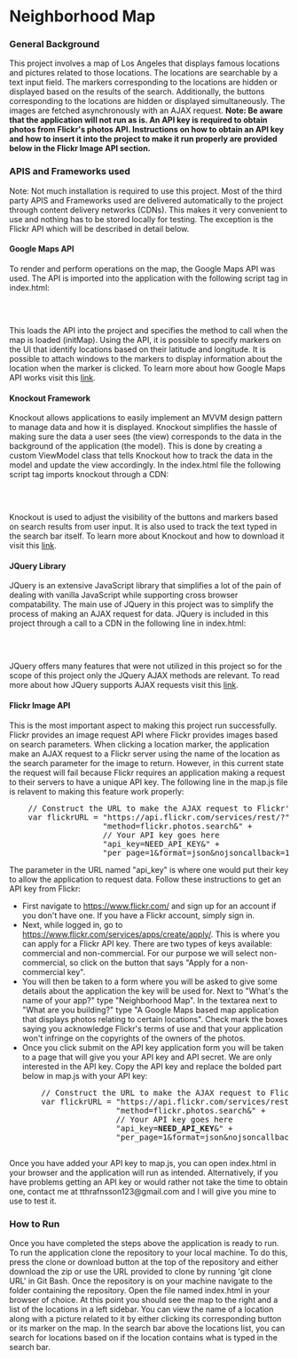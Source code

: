 # Neighborhood Map

<h3>General Background</h3>
<div>
This project involves a map of Los Angeles that displays famous locations and
pictures related to those locations. The locations are searchable by a text input
field. The markers corresponding to the locations are hidden or displayed based
on the results of the search. Additionally, the buttons corresponding to the
locations are hidden or displayed simultaneously. The images are fetched
asynchronously with an AJAX request.
<strong>Note: Be aware that the application will not run as is. An API key is
required to obtain photos from Flickr's photos API. Instructions on how to obtain
an API key and how to insert it into the project to make it run properly are
provided below in the Flickr Image API section.</strong>
</div>

<h3>APIS and Frameworks used</h3>
<div>
Note: Not much installation is required to use this project. Most of the third
party APIS and Frameworks used are delivered automatically to the project through
content delivery networks (CDNs). This makes it very convenient to use and nothing
has to be stored locally for testing. The exception is the Flickr API which will be
described in detail below.
</div>

<h4>Google Maps API</h4>
<div>
To render and perform operations on the map, the Google Maps API was used. The
API is imported into the application with the following script tag in index.html:
<pre>
    <!-- Google Maps API -->
    <script async defer
    src="https://maps.googleapis.com/maps/api/js?key=AIzaSyDBL9PC8OpuT8biiIBJzexP0TDCuINoRko&callback=initMap">
    </script>
</pre>
This loads the API into the project and specifies the method to call when the map
is loaded (initMap). Using the API, it is possible to specify markers on the UI
that identify locations based on their latitude and longitude. It is possible to
attach windows to the markers to display information about the location when the
marker is clicked. To learn more about how Google Maps API works visit this
<a href="https://developers.google.com/maps/">link</a>.
</div>

<h4>Knockout Framework</h4>
<div>
Knockout allows applications to easily implement an MVVM design pattern to manage
data and how it is displayed. Knockout simplifies the hassle of making sure the data
a user sees (the view) corresponds to the data in the background of the application
(the model). This is done by creating a custom ViewModel class that tells Knockout
how to track the data in the model and update the view accordingly. In the index.html
file the following script tag imports knockout through a CDN:
<pre>
    <!-- Knockout CDN -->
    <script src="https://cdnjs.cloudflare.com/ajax/libs/knockout/3.4.1/knockout-min.js"></script>
</pre>
Knockout is used to adjust the visibility of the buttons and markers based on
search results from user input. It is also used to track the text typed in the
search bar itself. To learn more about Knockout and how to download it visit this
<a href="http://knockoutjs.com/">link</a>.
</div>

<h4>JQuery Library</h4>
<div>
JQuery is an extensive JavaScript library that simplifies a lot of the pain of
dealing with vanilla JavaScript while supporting cross browser compatability.
The main use of JQuery in this project was to simplify the process of making an
AJAX request for data. JQuery is included in this project through a call to a CDN
in the following line in index.html:
<pre>
    <!-- JQuery CDN -->
    <script
    src="https://code.jquery.com/jquery-3.2.1.min.js"
    integrity="sha256-hwg4gsxgFZhOsEEamdOYGBf13FyQuiTwlAQgxVSNgt4="
    crossorigin="anonymous"></script>
</pre>
JQuery offers many features that were not utilized in this project so for the
scope of this project only the JQuery AJAX methods are relevant. To read more
about how JQuery supports AJAX requests visit this
<a href="http://api.jquery.com/jquery.ajax/">link</a>.
</div>

<h4>Flickr Image API</h4>
<div>
This is the most important aspect to making this project run successfully. Flickr
provides an image request API where Flickr provides images based on search parameters.
When clicking a location marker, the application make an AJAX request to a Flickr
server using the name of the location as the search parameter for the image to return.
However, in this current state the request will fail because Flickr requires an
application making a request to their servers to have a unique API key. The following
line in the map.js file is relavent to making this feature work properly:
<pre>
    // Construct the URL to make the AJAX request to Flickr's servers
    var flickrURL = "https://api.flickr.com/services/rest/?" +
                    "method=flickr.photos.search&" +
                    // Your API key goes here
                    "api_key=NEED_API_KEY&" +
                    "per_page=1&format=json&nojsoncallback=1&text=";
</pre>
The parameter in the URL named "api_key" is where one would put their key to
allow the application to request data. Follow these instructions to get an API
key from Flickr:
<ul>
    <li>
    First navigate to <a href="https://www.flickr.com/">https://www.flickr.com/</a>
    and sign up for an account if you don't have one. If you have a Flickr account,
    simply sign in.
    </li>
    <li>
    Next, while logged in, go to <a href="https://www.flickr.com/services/apps/create/apply/">
    https://www.flickr.com/services/apps/create/apply/</a>. This is where you
    can apply for a Flickr API key. There are two types of keys available: commercial
    and non-commercial. For our purpose we will select non-commercial, so click
    on the button that says "Apply for a non-commercial key".
    </li>
    <li>
    You will then be taken to a form where you will be asked to give some details
    about the application the key will be used for. Next to "What's the name of
    your app?" type "Neighborhood Map". In the textarea next to "What are you building?"
    type "A Google Maps based map application that displays photos relating to certain
    locations". Check mark the boxes saying you acknowledge Flickr's terms of use and
    that your application won't infringe on the copyrights of the owners of the photos.
    </li>
    <li>
    Once you click submit on the API key application form you will be taken to a page
    that will give you your API key and API secret. We are only interested in the
    API key. Copy the API key and replace the bolded part below in map.js with your
    API key:
    <pre>
    // Construct the URL to make the AJAX request to Flickr's servers
    var flickrURL = "https://api.flickr.com/services/rest/?" +
                    "method=flickr.photos.search&" +
                    // Your API key goes here
                    "api_key=<b>NEED_API_KEY</b>&" +
                    "per_page=1&format=json&nojsoncallback=1&text=";
    </pre>
    </li>
</ul>
Once you have added your API key to map.js, you can open index.html in your browser
and the application will run as intended. Alternatively, if you have problems
getting an API key or would rather not take the time to obtain one, contact me
at tthrafnsson123@gmail.com and I will give you mine to use to test it.
</div>

<h3>How to Run</h3>
<div>
Once you have completed the steps above the application is ready to run. To run
the application clone the repository to your local machine. To do this, press the
clone or download button at the top of the repository and either download the zip
or use the URL provided to clone by running 'git clone URL' in Git Bash. Once the
repository is on your machine navigate to the folder containing the repository.
Open the file named index.html in your browser of choice. At this point you should
see the map to the right and a list of the locations in a left sidebar. You can
view the name of a location along with a picture related to it by either clicking
its corresponding button or its marker on the map. In the search bar above the locations
list, you can search for locations based on if the location contains what is typed
in the search bar.
</div>
